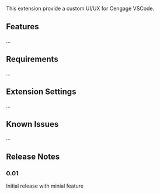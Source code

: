 This extension provide a custom UI/UX for Cengage VSCode. 

## Features

...

## Requirements

...
## Extension Settings

...

## Known Issues

...
## Release Notes

### 0.01
Initial release with minial feature
